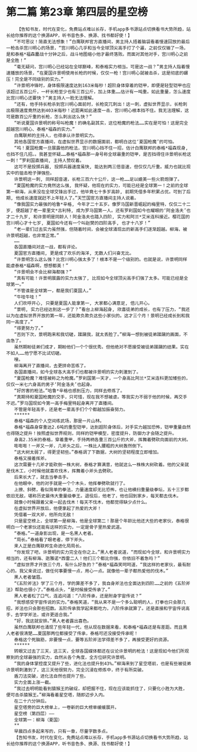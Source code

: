 # 第二篇 第23章 第四层的星空榜
        【告知书友，时代在变化，免费站点难以长存，手机app多书源站点切换看书大势所趋，站长给你推荐的这个换源APP，听书音色多、换源、找书都好使！】
       “不可思议！简直无法想象！”白鹰联邦官方直播间，男主持人捂着脑袋看着慢速回放的最后一枪击杀宫川明心的场景，“宫川明心几乎和当今全球顶尖高手打了个遍，之前仅仅输了一场，是和泰格*福森鏖战十分钟之后，战斗地图缩小他才最终落败。而面对其他对手，宫川明心之前是全胜！”
       “毫无疑问，宫川明心已经站在全球巅峰，和泰格实力相当。可是这一战？”男主持人指着慢速播放的场景，“在夏国许景明使用长枪的时候，仅仅一枪！宫川明心就被击杀，这是彻底的碾压！完全是不同级别的实力。”
       “许景明冲锋时，身体极限速度达到163米每秒！超阶身体穿着的铠甲，即便是轻型铠甲也应该超过五百公斤，一杆长枪至少也有三百公斤，加上体重……估计有一吨重。如此重量，怎么速度比宫川明心还要快？”男主持人一脸无法理解。
       “还有，他手持长枪杀到宫川明心面前时，长枪突兀刺出！这一刺，虚拟世界显示，长枪刺出极限速度竟然达到403米每秒！近距离如此速度一击，宫川明心根本挡不住。我无法理解，这可是数百公斤重的长枪，怎么刺出这么快？”
       “听说夏国许景明的称号叫枪魔！的确名副其实，这位枪魔的枪法……实在是可怕！这是完全超越宫川明心、泰格*福森的实力。”
       白鹰联邦的主持人，也得承认许景明实力。
       其他各国官方直播间，在虚拟世界显示的数据面前，都明白这位‘夏国枪魔’的可怕。
       “呜！夏国枪魔一旦展露他的枪法，宫川明心挡不住一招，估计白鹰联邦的泰格*福森现身, 也挡不住几招。。我甚至怀疑……泰格*福森那一身号称全球最重的铠甲，是否挡得住许景明长枪这一刺！”罗刹国直播间, 主持人赞叹着。
       这可不是投掷兵器, 投掷兵器速度虽快, 能达到两三倍音速，但仅仅几斤重。威力也就比现实中的狙击枪子弹强些。
       许景明这一刺, 同样超音速，长枪三百六十公斤，这一枪……足以媲美一些火箭炮弹了。
       “夏国枪魔的实力竟然这么强, 我怀疑，他现在的实力，可能已经是全球第一！之前的全球第一柳海，从来没在全球交锋出手过，他毕竟七十多岁高龄, 前期凭借多年积累占优。可到了后期, 他成长速度就赶不上年轻人了。”天竺国官方直播间主持人说着。
       “像我国实力最强的哈鲁*辛格, 今年才二十五岁。像罗马国新晋崛起的梅里特，仅仅二十二岁, 便超越了老一辈里文*古利特, 成为罗马国第一人。还有罗刹国如今也耀眼的‘阿金洛夫’也才二十九岁, 和许景明是同龄人！阿金洛夫也踏入四阶, 实力和阿兰*艾米连科接近。樱花国的宫川明心才十七岁, 夏国如今还有一个叫赵樊的四阶高手, 也才十八岁！”
       “老一辈们过去实力虽然强，但随着时间，会被全球涌现出的新高手们逐渐超越。柳海，被许景明超越，也非常正常。”
       ……
       各国直播间对这一战，都有评论。
       夏国官方直播间, 更是成了欢乐的海洋, 无数人们兴奋无比。
       “许景明怎么这么强？比宫川明心强太多了！根本不是一个级别的。也就是说，许景明同样能虐泰格*福森啊，想想都美！”
       “许景明会不会比柳海都强？”
       “真有可能！许景明展露的实力太强了, 比现如今全球顶尖高手们强了太多。可能已经是全球第一。”
       “不管谁是全球第一，都是我们夏国人。”
       “牛哇牛哇！”
       人们欢呼开心, 只要是夏国人能拿第一, 大家都心满意足, 倍儿开心。
       “景明, 实力已经达到这一步了？”看台上柳海起身, 欣喜徒弟的成长，也有了压力，“我还以为在虚拟世界开放的第一年，还能欺负欺负这些小家伙的。这才三个月！景明已经成长到和我同一高度了。”
       “得更努力了。”
       “否则下次，景明跑来和我切磋，蹂躏我，就太丢脸了。”柳海一想到被徒弟蹂躏的画面，不由急了。
       虽然期盼徒弟们成才，期盼他们一个个很优秀。但他绝对不愿接受被徒弟蹂躏的结果。实在不如人……他宁愿不比试切磋。
       嗖。
       柳海离开了直播间，去更拼命苦练了。
       各国直播间，如今全球各大高手们也都被许景明的实力刺激到了。
       “夏国枪魔？难怪被称之为枪魔。”罗刹国第一天才，一个身高比阿兰*艾米连科更加矮些的，仅仅一米七六身高的男子‘阿金洛夫’也起身。
       “好厉害的枪法。”哈鲁*辛格也感到压力，同样去修炼了。
       “真期待和夏国枪魔的交手，只可惜，现在我不想被虐。等我实力不弱于他的时候，再交手不迟。”罗马国现如今第一高手梅里特起身离开了直播间。
       不管是年轻高手，还是老一辈高手们个个都越加振奋努力。
       ******
       泰格*福森的个人空间练武场，那是一片山林。
       泰格*福森身穿重达2.6吨的重型铠甲，达到超阶身体后，对手实力越加恐怖，铠甲重量自然也得随之提升！按照虚拟世界规则，同样的铠甲模型，密度提升，防御力才会随之提升。
       身高2.35米的泰格，穿着重甲，手持两柄各重三百公斤的大斧，挥舞着劈砍向面前的大树。
       嘭嘭嘭！一斧又一斧，几斧头之后，一株比人腰粗的大树轰然倒下。
       “这大树太弱了，得更坚韧些。”泰格调了下数据，大树的坚韧程度立即增加。
       泰格又接着挥斧。
       这次需要十几斧才能砍倒一株大树，泰格才算满意，他就这么一株株大树砍着。他的父亲就是伐木工，小时候他就喜欢伐木，挥舞着小斧头去劈砍。
       后来长大了，就去当拳击手。
       在他眼中，他的对手就是一个个木头，他挥拳劈砍就行了。
       上撩、斜劈，看似简单的拳法，力量速度却无比恐怖，也让他横扫重量级拳坛，五十三岁都依旧无敌，堪称历史最伟大重量级拳王。退役后，他老了，他也回到家乡，每天都去伐木。
       就像小时候跟着父亲一起去伐木！每天不伐木，他都觉得缺少点什么。
       在虚拟世界开放后，他便拿起了热爱的大斧！
       凭借着一双大斧，他所向无敌！
       只是星空榜上，全球第一是柳海，他是全球第二！那是个年龄比他还大些的老家伙，泰格很明白一个老家伙还能有这样的实力，一定是骨子里热爱武道。
       “泰格。”一道身影出现，是一名黑人老者。
       “局长。”泰格看了眼老者，停下斧头。
       来人正是白鹰联邦生命进化局局长。
       “你发现了吧，许景明的实力完全在你之上。”黑人老者说道，“而现如今全球，和许景明实力相当的，还有柳海、逖雅诺*西雷二人！他们三个都比你强，你依旧不着急吗？”
       “虚拟世界才开放三个月，有什么好急的？”泰格*福森笑呵呵道，“我这样的老家伙，最有耐心的。我父亲说过，做任何事要慢一点，用心一点。就像他一辈子都热爱他的伐木。”
       黑人老者皱眉。
       “《五阶斧法》学了三个月，学的算差不多了，我自身斧法也全面达到四阶……之前的《五阶斧法》帮助也很小了。”泰格点头，“是时候接受传承了。”
       黑人老者松了口气，连追问道：“八阶传承，还是附身宇宙传说？”
       “我想感受宇宙传说的实力。”泰格笑道，“我从来不是一个多么聪明的人，打拳也只会那几招，斧法也只会那些招数。五阶传承我学起来都吃力，八阶传承就算了。还是直接和宇宙传说高手，去学学斧法，或许更适合我。”
       “好，我这就安排。”黑人老者露出喜色。
       虽然白鹰联邦也涌现了些年轻一代，但从现在数据来看，和泰格*福森还是有差距。而且黑人老者很清楚……夏国那两位都接受了传承，泰格可还没接受传承呢！
       泰格这个死脑筋，非要慢一点，要等五阶斧法学得差不多了，再接受更好的资源。
       ******
       转眼又过去了三天，这三天，全球各国媒体都还在议论许景明的枪法！这是现如今他们所观察到的全球最强的实力，自然从各个角度，全方位研究许景明。
       “我的身体掌控度又提升了些，进化法也提升到43%。”柳海来到了星空塔前，也是有些被徒弟许景明刺激到了，这三天他很努力，完全沉浸在修炼中，终于有所突破。
       盾刀法突破，进化法自然也提升了些。
       实力全面上涨一截。
       “我过去明明能看到猿猴王的破绽，却把握不住，现在应该能抓住了，只要化小胜为大胜，便可击杀猿猴王。”柳海看着星空塔，随即迈步入内。
       在二十六分钟后。
       星空塔旁的巨大榜单上，一卷新的巨大榜单缓缓展开。
       星空榜（第四层）——
       全球第一：柳海（夏国）
       **
       早晨四点多起来写的，只有一章，尽量字数多点。
       【告知书友，时代在变化，免费站点难以长存，手机app多书源站点切换看书大势所趋，站长给你推荐的这个换源APP，听书音色多、换源、找书都好使！】
